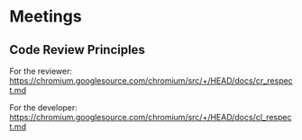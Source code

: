 # Meetings

## Code Review Principles

For the reviewer: https://chromium.googlesource.com/chromium/src/+/HEAD/docs/cr_respect.md

For the developer: https://chromium.googlesource.com/chromium/src/+/HEAD/docs/cl_respect.md
